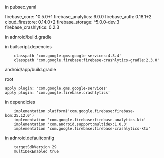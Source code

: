 in pubsec.yaml

firebase_core: ^0.5.0+1
  firebase_analytics: 6.0.0
  firebase_auth: 0.18.1+2
  cloud_firestore: 0.14.0+2
  firebase_storage: ^5.0.0-dev.3
  firebase_crashlytics: 0.2.3

in adnroid/build.gradle

in builscript.depencies

```
    classpath 'com.google.gms:google-services:4.3.4'
    classpath 'com.google.firebase:firebase-crashlytics-gradle:2.3.0'
```

android/app/build.gradle

root
```
apply plugin: 'com.google.gms.google-services'
apply plugin: 'com.google.firebase.crashlytics'
```

in  dependicies
```
    implementation platform('com.google.firebase:firebase-bom:25.12.0')
    implementation 'com.google.firebase:firebase-analytics-ktx'
    implementation 'com.android.support:multidex:1.0.3'
    implementation 'com.google.firebase:firebase-crashlytics-ktx'
```

in adnroid.defaultconfig

```
    targetSdkVersion 29
    multiDexEnabled true
```
